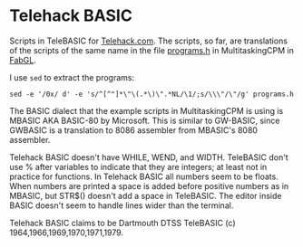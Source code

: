 # Telehack BASIC
Scripts in TeleBASIC for [Telehack.com](https://telehack.com/telehack.html). The scripts, so far, are translations of the scripts of the same name in the file [programs.h](https://github.com/fdivitto/FabGL/blob/master/examples/VGA/MultitaskingCPM/src/programs.h) in MultitaskingCPM in [FabGL](https://github.com/fdivitto/FabGL).

I use `sed` to extract the programs:

    sed -e '/0x/ d' -e 's/^[^"]*\"\(.*\)\".*NL/\1/;s/\\\"/\"/g' programs.h

The BASIC dialect that the example scripts in MultitaskingCPM is using is MBASIC AKA BASIC-80 by Microsoft. This is similar to GW-BASIC, since GWBASIC is a translation to 8086 assembler from MBASIC's 8080 assembler.

Telehack BASIC doesn't have WHILE, WEND, and WIDTH. TeleBASIC don't use % after variables to indicate that they are integers; at least not in practice for functions. In Telehack BASIC all numbers seem to be floats. When numbers are printed a space is added before positive numbers as in MBASIC, but STR$() doesn't add a space in TeleBASIC. The editor inside BASIC doesn't seem to handle lines wider than the terminal.

Telehack BASIC claims to be Dartmouth DTSS TeleBASIC (c) 1964,1966,1969,1970,1971,1979.
